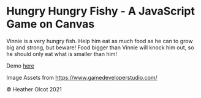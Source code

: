 # Hungry Hungry Fishy - A JavaScript Game on Canvas

Vinnie is a very hungry fish. Help him eat as much food as he can to grow big and strong, but beware! Food bigger than Vinnie will knock him out, so he should only eat what is smaller than him!

Demo [here](https://hfolcot.github.io/HungryHungry/)

Image Assets from https://www.gamedeveloperstudio.com/

&copy; Heather Olcot 2021
